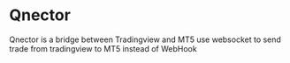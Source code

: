 # Qnector
Qnector is a bridge between Tradingview and MT5 use websocket to send trade from tradingview to MT5 instead of WebHook
